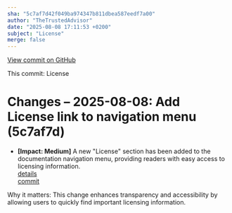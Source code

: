```yaml
---
sha: "5c7af7d42f049ba974347b811dbea587eedf7a00"
author: "TheTrustedAdvisor"
date: "2025-08-08 17:11:53 +0200"
subject: "License"
merge: false
---
```


[View commit on GitHub](https://github.com/TheTrustedAdvisor/FabricAdoptionFramework/commit/5c7af7d42f049ba974347b811dbea587eedf7a00)

This commit: License

# Changes – 2025-08-08: Add License link to navigation menu (5c7af7d)

- **[Impact: Medium]** A new "License" section has been added to the documentation navigation menu, providing readers with easy access to licensing information.  
   [details](/docs/about/changes/2025-08-08-license)  
   [commit](https://github.com/TheTrustedAdvisor/FabricAdoptionFramework/commit/5c7af7d42f049ba974347b811dbea587eedf7a00)  

Why it matters: This change enhances transparency and accessibility by allowing users to quickly find important licensing information.
